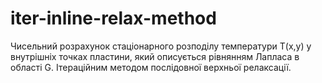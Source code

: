 # iter-inline-relax-method
Чисельний розрахунок стаціонарного розподілу температури T(x,y) у внутрішніх точках пластини, який описується  рівнянням Лапласа в області G. Ітераційним методом послідовної верхньої релаксації.
